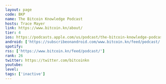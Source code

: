 ```yaml
---
layout: page
code: BKP
name: The Bitcoin Knowledge Podcast
hosts: Trace Mayer
link: https://www.bitcoin.kn/about/
tier: 4
ios: https://podcasts.apple.com/us/podcast/the-bitcoin-knowledge-podcast/id301670981
android: ['https://subscribeonandroid.com/www.bitcoin.kn/feed/podcast/']
spotify: 
rss: ['https://www.bitcoin.kn/feed/podcast/']
rank: 26
twitter: https://twitter.com/bitcoinkn
youtube: 
level: 
tags: ['inactive']
---
```

